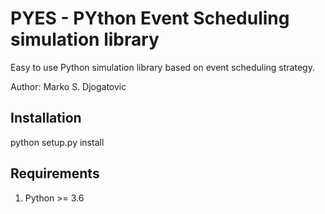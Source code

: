 # PYES - PYthon Event Scheduling simulation library

Easy to use Python simulation library based on event scheduling strategy.

Author: Marko S. Djogatovic

## Installation
python setup.py install

## Requirements
1. Python &gt;= 3.6
